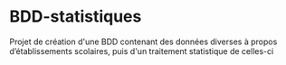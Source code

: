 # BDD-statistiques
Projet de création d'une BDD contenant des données diverses à propos d’établissements scolaires, puis d'un traitement statistique de celles-ci

